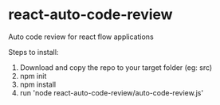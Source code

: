# react-auto-code-review
Auto code review for react flow applications

Steps to install:
1. Download and copy the repo to your target folder (eg: src)
2. npm init
3. npm install
4. run 'node react-auto-code-review/auto-code-review.js'
